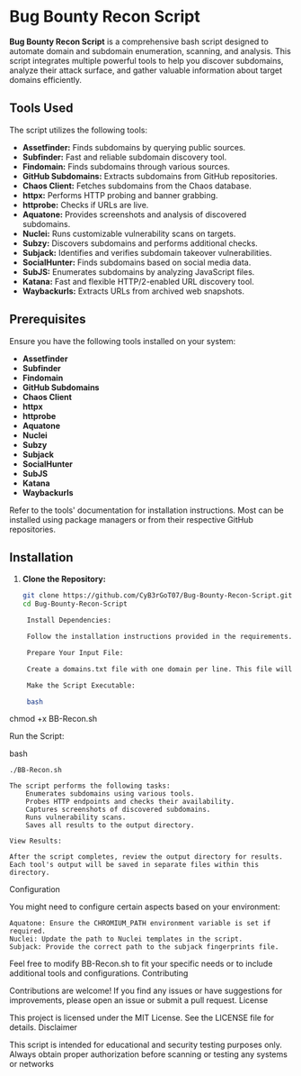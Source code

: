 # Bug Bounty Recon Script

**Bug Bounty Recon Script** is a comprehensive bash script designed to automate domain and subdomain enumeration, scanning, and analysis. This script integrates multiple powerful tools to help you discover subdomains, analyze their attack surface, and gather valuable information about target domains efficiently.

## Tools Used

The script utilizes the following tools:

- **Assetfinder:** Finds subdomains by querying public sources.
- **Subfinder:** Fast and reliable subdomain discovery tool.
- **Findomain:** Finds subdomains through various sources.
- **GitHub Subdomains:** Extracts subdomains from GitHub repositories.
- **Chaos Client:** Fetches subdomains from the Chaos database.
- **httpx:** Performs HTTP probing and banner grabbing.
- **httprobe:** Checks if URLs are live.
- **Aquatone:** Provides screenshots and analysis of discovered subdomains.
- **Nuclei:** Runs customizable vulnerability scans on targets.
- **Subzy:** Discovers subdomains and performs additional checks.
- **Subjack:** Identifies and verifies subdomain takeover vulnerabilities.
- **SocialHunter:** Finds subdomains based on social media data.
- **SubJS:** Enumerates subdomains by analyzing JavaScript files.
- **Katana:** Fast and flexible HTTP/2-enabled URL discovery tool.
- **Waybackurls:** Extracts URLs from archived web snapshots.

## Prerequisites

Ensure you have the following tools installed on your system:

- **Assetfinder**
- **Subfinder**
- **Findomain**
- **GitHub Subdomains**
- **Chaos Client**
- **httpx**
- **httprobe**
- **Aquatone**
- **Nuclei**
- **Subzy**
- **Subjack**
- **SocialHunter**
- **SubJS**
- **Katana**
- **Waybackurls**

Refer to the tools' documentation for installation instructions. Most can be installed using package managers or from their respective GitHub repositories.

## Installation

1. **Clone the Repository:**

   ```bash
   git clone https://github.com/CyB3rGoT07/Bug-Bounty-Recon-Script.git
   cd Bug-Bounty-Recon-Script

    Install Dependencies:

    Follow the installation instructions provided in the requirements.txt file to set up the necessary tools.

    Prepare Your Input File:

    Create a domains.txt file with one domain per line. This file will be used as input for the script.

    Make the Script Executable:

    bash

chmod +x BB-Recon.sh

Run the Script:

bash

    ./BB-Recon.sh

    The script performs the following tasks:
        Enumerates subdomains using various tools.
        Probes HTTP endpoints and checks their availability.
        Captures screenshots of discovered subdomains.
        Runs vulnerability scans.
        Saves all results to the output directory.

    View Results:

    After the script completes, review the output directory for results. Each tool's output will be saved in separate files within this directory.

Configuration

You might need to configure certain aspects based on your environment:

    Aquatone: Ensure the CHROMIUM_PATH environment variable is set if required.
    Nuclei: Update the path to Nuclei templates in the script.
    Subjack: Provide the correct path to the subjack fingerprints file.

Feel free to modify BB-Recon.sh to fit your specific needs or to include additional tools and configurations.
Contributing

Contributions are welcome! If you find any issues or have suggestions for improvements, please open an issue or submit a pull request.
License

This project is licensed under the MIT License. See the LICENSE file for details.
Disclaimer

This script is intended for educational and security testing purposes only. Always obtain proper authorization before scanning or testing any systems or networks
